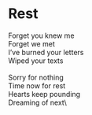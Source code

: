 # Rest

Forget you knew me\
Forget we met\
I’ve burned your letters\
Wiped your texts\
\
Sorry for nothing\
Time now for rest\
Hearts keep pounding\
Dreaming of next\
